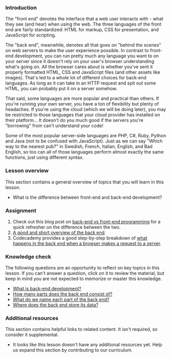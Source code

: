 ### Introduction

The "front end" denotes the interface that a web user interacts with - what they see (and hear) when using the web. The three languages of the front end are fairly standardized: HTML for markup, CSS for presentation, and JavaScript for scripting.

The "back end", meanwhile, denotes all that goes on "behind the scenes" on web servers to make the user experience possible. In contrast to front-end development, you can run pretty much any language you want to on your server since it doesn't rely on your user's browser understanding what's going on.  All the browser cares about is whether you've sent it properly formatted HTML, CSS and JavaScript files (and other assets like images).  That's led to a whole lot of different choices for back-end languages.  As long as it can take in an HTTP request and spit out some HTML, you can probably put it on a server somehow.

That said, some languages are more popular and practical than others.  If you're running your own server, you have a ton of flexibility but plenty of headaches.  If you're using the cloud (which we will be doing later), you may be restricted to those languages that your cloud provider has installed on their platform... It doesn't do you much good if the servers you're "borrowing" from can't understand your code!

Some of the most popular server-side languages are PHP, C#, Ruby, Python and Java (not to be confused with JavaScript). Just as we can say "Which way to the nearest pub?" in Swedish, French, Italian, English, and Bad English, so too can all of those languages perform almost exactly the same functions, just using different syntax.

### Lesson overview

This section contains a general overview of topics that you will learn in this lesson.

- What is the difference between front-end and back-end development?

### Assignment

<div class="lesson-content__panel" markdown="1">

  1. Check out this blog post on [back-end vs front-end programming](http://blog.teamtreehouse.com/i-dont-speak-your-language-frontend-vs-backend) for a quick refresher on the difference between the two.
  1. [A good and short overview of the back end](https://techterms.com/definition/backend).
  1. Codecademy provides a good step-by-step breakdown of [what happens in the back end when a browser makes a request to a server](https://www.codecademy.com/articles/back-end-architecture).

</div>

### Knowledge check

The following questions are an opportunity to reflect on key topics in this lesson. If you can't answer a question, click on it to review the material, but keep in mind you are not expected to memorize or master this knowledge.

- [What is back-end development?](https://techterms.com/definition/backend)
- [How many parts does the back end consist of?](https://www.codecademy.com/articles/back-end-architecture/)
- [What do we name each part of the back end?](https://www.codecademy.com/articles/back-end-architecture)
- [Where does the back end store its data?](https://www.codecademy.com/articles/back-end-architecture)

### Additional resources

This section contains helpful links to related content. It isn't required, so consider it supplemental.

- It looks like this lesson doesn't have any additional resources yet. Help us expand this section by contributing to our curriculum.
